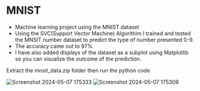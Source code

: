 # MNIST
* Machine learning project using the MNIST dataset
* Using the SVC(Support Vector Machine) Algorithim I trained and tested the MNSIT number dataset to predict the type of number presented 0-9.
* The accuracy came out to 97%
* I have also added displays of the dataset as a subplot using Matplotlib so you can visualize the outcome of the prediction.

Extract the mnsit_data.zip folder then run the python code

![Screenshot 2024-05-07 175333](https://github.com/pacellidomonic/MNIST/assets/63662881/ec12ff9a-3656-4781-9952-69664b51fb99)
![Screenshot 2024-05-07 175309](https://github.com/pacellidomonic/MNIST/assets/63662881/e1f3f2bf-d1ba-4a46-863a-4c954235aacd)
